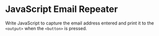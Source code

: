 # JavaScript Email Repeater

Write JavaScript to capture the email address entered and print it to the `<output>` when the `<button>` is pressed.
